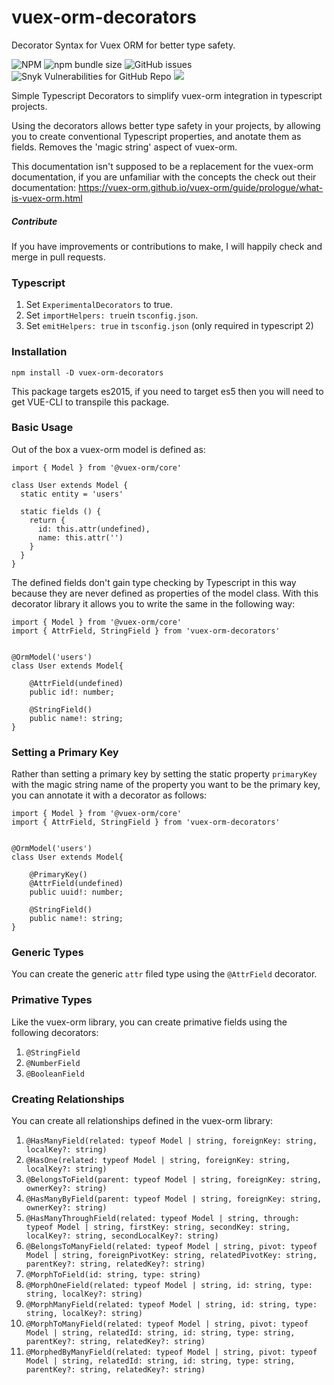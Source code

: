 # vuex-orm-decorators
Decorator Syntax for Vuex ORM for better type safety.

![NPM](https://img.shields.io/npm/l/vuex-orm-decorators.svg) ![npm bundle size](https://img.shields.io/bundlephobia/min/vuex-orm-decorators.svg) ![GitHub issues](https://img.shields.io/github/issues/scotley/vuex-orm-decorators.svg) ![Snyk Vulnerabilities for GitHub Repo](https://img.shields.io/snyk/vulnerabilities/github/scotley/vuex-orm-decorators.svg) ![](https://img.shields.io/badge/types-Typescript-blue.svg)

Simple Typescript Decorators to simplify vuex-orm integration in typescript projects.

Using the decorators allows better type safety in your projects, by allowing you to create conventional Typescript properties, and anotate them as fields.  Removes the 'magic string' aspect of vuex-orm.

This documentation isn't supposed to be a replacement for the vuex-orm documentation, if you are unfamiliar with the concepts the check out their documentation: https://vuex-orm.github.io/vuex-orm/guide/prologue/what-is-vuex-orm.html

##### Contribute

If you have improvements or contributions to make, I will happily check and merge in pull requests.


### Typescript

1. Set ```ExperimentalDecorators``` to true.
2. Set ```importHelpers: true```in ```tsconfig.json```.
3. Set ```emitHelpers: true``` in ```tsconfig.json``` (only required in typescript 2)

### Installation

```
npm install -D vuex-orm-decorators
```

This package targets es2015, if you need to target es5 then you will need to get VUE-CLI to transpile this package.

### Basic Usage

Out of the box a vuex-orm model is defined as:
```
import { Model } from '@vuex-orm/core'

class User extends Model {
  static entity = 'users'

  static fields () {
    return {
      id: this.attr(undefined),
      name: this.attr('')
    }
  }
}
```
The defined fields don't gain type checking by Typescript in this way because they are never defined as properties of the model class.  With this decorator library it allows you to write the same in the following way:

```
import { Model } from '@vuex-orm/core'
import { AttrField, StringField } from 'vuex-orm-decorators'


@OrmModel('users')
class User extends Model{

    @AttrField(undefined)
    public id!: number;

    @StringField()
    public name!: string;
}
```

### Setting a Primary Key

Rather than setting a primary key by setting the static property ```primaryKey``` with the magic string name of the property you want to be the primary key, you can annotate it with a decorator as follows:

```
import { Model } from '@vuex-orm/core'
import { AttrField, StringField } from 'vuex-orm-decorators'


@OrmModel('users')
class User extends Model{

    @PrimaryKey()
    @AttrField(undefined)
    public uuid!: number;

    @StringField()
    public name!: string;
}
```
### Generic Types

You can create the generic ```attr``` filed type using the ```@AttrField``` decorator.

### Primative Types

Like the vuex-orm library, you can create primative fields using the following decorators:

1. ```@StringField```
2. ```@NumberField```
3. ```@BooleanField```


### Creating Relationships

You can create all relationships defined in the vuex-orm library:

1. ```@HasManyField(related: typeof Model | string, foreignKey: string, localKey?: string)```
2. ```@HasOne(related: typeof Model | string, foreignKey: string, localKey?: string)```
3. ```@BelongsToField(parent: typeof Model | string, foreignKey: string, ownerKey?: string)```
4. ```@HasManyByField(parent: typeof Model | string, foreignKey: string, ownerKey?: string)```
5. ```@HasManyThroughField(related: typeof Model | string, through: typeof Model | string, firstKey: string, secondKey: string, localKey?: string, secondLocalKey?: string)```
6. ```@BelongsToManyField(related: typeof Model | string, pivot: typeof Model | string, foreignPivotKey: string, relatedPivotKey: string, parentKey?: string, relatedKey?: string)```
7. ```@MorphToField(id: string, type: string)```
8. ```@MorphOneField(related: typeof Model | string, id: string, type: string, localKey?: string)```
9. ```@MorphManyField(related: typeof Model | string, id: string, type: string, localKey?: string)```
10. ```@MorphToManyField(related: typeof Model | string, pivot: typeof Model | string, relatedId: string, id: string, type: string, parentKey?: string, relatedKey?: string)```
11. ```@MorphedByManyField(related: typeof Model | string, pivot: typeof Model | string, relatedId: string, id: string, type: string, parentKey?: string, relatedKey?: string)```
